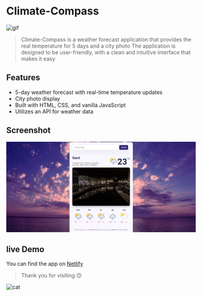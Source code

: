# Climate-Compass

![gif](https://media.baamboozle.com/uploads/images/19125/1569648380_19492)

> Climate-Compass is a weather forecast application that provides the real temperature for 5 days and a city photo The application is designed to be user-friendly, with a clean and intuitive interface that makes it easy

## Features

- 5-day weather forecast with real-time temperature updates
- City photo display
- Built with HTML, CSS, and vanilla JavaScript
- Utilizes an API for weather data

## Screenshot

![screenshot](./src/images/climat-compass.png)

## live Demo

You can find the app on [Netlify](https://b-climate-compass.netlify.app/)

> Thank you for visiting 😊

![cat](https://i.chzbgr.com/full/8348516864/hAC95BC93/ill-stand-here-and-continue-to-make-sure-it-stays-nice)
